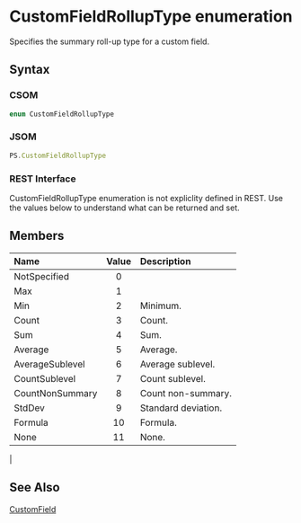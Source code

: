 [comment]: # (Name:CustomFieldRollupType)
[comment]: # (Type:Enum)
[comment]: # (Status:Verified)

# <a name="name"></a>CustomFieldRollupType enumeration

<a name="description"></a>Specifies the summary roll-up type for a custom field.

## <a name="syntax"></a>Syntax

### CSOM

```C#
enum CustomFieldRollupType 
```
### JSOM

```JavaScript
PS.CustomFieldRollupType
```
### REST Interface

CustomFieldRollupType enumeration is not expliclity defined in REST.  Use the values below to understand what can be returned and set.

## <a name="members"></a>Members

<a name="enumMembers"></a>

|**Name**|**Value**|**Description**|
|:------ |:----: |:----- |
|<a name="NotSpecified"></a>NotSpecified|0||
|<a name="Max"></a>Max|1||
|<a name="Min"></a>Min|2| Minimum.|
|<a name="Count"></a>Count|3| Count.|
|<a name="Sum"></a>Sum|4| Sum.|
|<a name="Average"></a>Average|5| Average.|
|<a name="AverageSublevel"></a>AverageSublevel|6| Average sublevel.|
|<a name="CountSublevel"></a>CountSublevel|7| Count sublevel.|
|<a name="CountNonSummary"></a>CountNonSummary|8| Count non-summary.|
|<a name="StdDev"></a>StdDev|9| Standard deviation.|
|<a name="Formula"></a>Formula|10| Formula.|
|<a name="None"></a>None|11| None.
|

## <a name="seeAlso"></a>See Also

[CustomField](CustomField.md)<br/>
